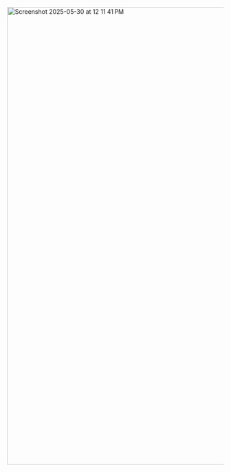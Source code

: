 <img width="1064" alt="Screenshot 2025-05-30 at 12 11 41 PM" src="https://github.com/user-attachments/assets/bde8fbdf-99f7-41b7-97f8-ed825100cdd3" />
